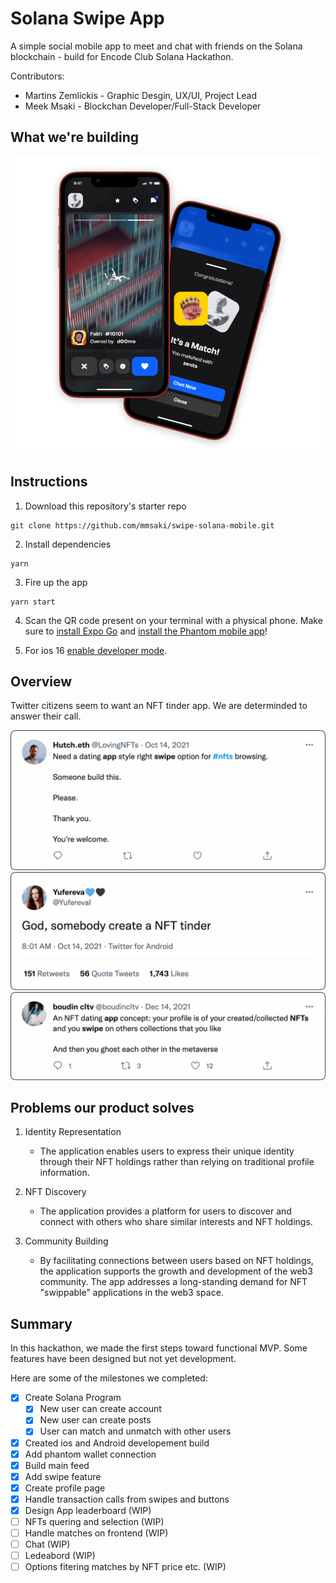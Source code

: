 # Solana Swipe App

A simple social mobile app to meet and chat with friends on the Solana blockchain - build for Encode Club Solana Hackathon.

Contributors:

- Martins Zemlickis - Graphic Desgin, UX/UI, Project Lead
- Meek Msaki - Blockchan Developer/Full-Stack Developer

## What we're building

![image](./assets/mobile-application.png)

<!-- ![swipe](./assets/profile-posts.png) -->

## Instructions

1. Download this repository's starter repo

```
git clone https://github.com/mmsaki/swipe-solana-mobile.git
```

2. Install dependencies

```
yarn
```

3. Fire up the app

```
yarn start
```

4. Scan the QR code present on your terminal with a physical phone. Make sure to [install Expo Go](https://apps.apple.com/us/app/expo-go/id982107779) and [install the Phantom mobile app](https://phantom.app/download)!

5. For ios 16 [enable developer mode](https://docs.expo.dev/guides/ios-developer-mode/).

## Overview

Twitter citizens seem to want an NFT tinder app. We are determinded to answer their call.

![](./assets/tweets/lovingnfts.png)
![](./assets/tweets/yufereval.png)
![boudincltv](./assets/tweets/boudincltv.png)

## Problems our product solves

1. Identity Representation

   - The application enables users to express their unique identity through their NFT holdings rather than relying on traditional profile information.

2. NFT Discovery
   - The application provides a platform for users to discover and connect with others who share similar interests and NFT holdings.

3. Community Building
   - By facilitating connections between users based on NFT holdings, the application supports the growth and development of the web3 community. The app addresses a long-standing demand for NFT "swippable" applications in the web3 space.


## Summary

In this hackathon, we made the first steps toward functional MVP. Some features have been designed but not yet development.

Here are some of the milestones we completed:

- [x] Create Solana Program
  - [x] New user can create account
  - [x] New user can create posts
  - [x] User can match and unmatch with other users
- [x] Created ios and Android developement build
- [x] Add phantom wallet connection
- [x] Build main feed
- [x] Add swipe feature
- [x] Create profile page
- [x] Handle transaction calls from swipes and buttons
- [x] Design App leaderboard (WIP)
- [ ] NFTs quering and selection (WIP)
- [ ] Handle matches on frontend (WIP)
- [ ] Chat (WIP)
- [ ] Ledeabord (WIP)
- [ ] Options fitering matches by NFT price etc. (WIP)

<!-- ## Acknowledgements -->

<!-- Many thanks to the creators of the [Solana Course](https://github.com/Unboxed-Software/solana-course), whose on-chain program is used throughout this app. -->

